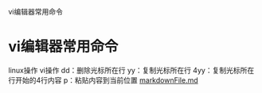 vi编辑器常用命令

# vi编辑器常用命令

linux操作
vi操作
dd：删除光标所在行
yy：复制光标所在行
4yy：复制光标所在行开始的4行内容
p：粘贴内容到当前位置
[markdownFile.md](../_resources/5882dcefdc8ce24bcb62bf97fca73e5c.bin)